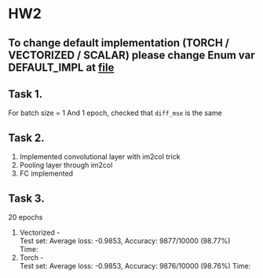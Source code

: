 # HW2
## To change default implementation (TORCH / VECTORIZED / SCALAR) please change Enum var DEFAULT_IMPL at [file](neural_net/conv_net.py)

## Task 1.
For batch size = 1
And 1 epoch, checked that `diff_mse` is the same

## Task 2.
1. Implemented convolutional layer with im2col trick
2. Pooling layer through im2col
3. FC implemented

## Task 3.
20 epochs
1. Vectorized - \
Test set: Average loss: -0.9853, Accuracy: 9877/10000 (98.77%) \
Time: 
2. Torch - \
Test set: Average loss: -0.9853, Accuracy: 9876/10000 (98.76%)
Time:
